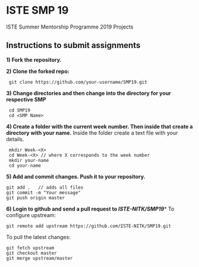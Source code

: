 # ISTE SMP 19
ISTE Summer Mentorship Programme 2019 Projects


## Instructions to submit assignments

**1) Fork the repository.**

**2) Clone the forked repo:**

     git clone https://github.com/your-username/SMP19.git

**3) Change directories and then change into the directory for your respective SMP**

     cd SMP19
     cd <SMP Name>
  
**4) Create a folder with the current week number. Then inside that create a directory with your name.**
     Inside the folder create a text file with your details.
     
     mkdir Week-<X>
     cd Week-<X> // where X corresponds to the week number
     mkdir your-name
     cd your-name

**5) Add and commit changes. Push it to your repository.**

    git add .	// adds all files
    git commit -m "Your message"
    git push origin master

**6) Login to github and send a pull request to *ISTE-NITK/SMP19****
To configure upstream:

    git remote add upstream https://github.com/ISTE-NITK/SMP19.git
    
To pull the latest changes:

    git fetch upstream
    git checkout master
    git merge upstream/master

